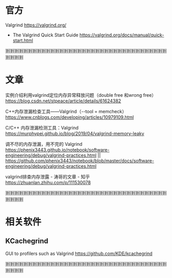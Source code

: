 
# 官方

Valgrind https://valgrind.org/
- The Valgrind Quick Start Guide https://valgrind.org/docs/manual/quick-start.html

:u5272::u5272::u5272::u5272::u5272::u5272::u5272::u5272::u5272::u5272::u5272::u5272::u5272::u5272::u5272::u5272::u5272::u5272::u5272::u5272::u5272::u5272::u5272::u5272::u5272::u5272::u5272::u5272::u5272::u5272::u5272::u5272::u5272::u5272::u5272::u5272::u5272::u5272::u5272::u5272:

# 文章

实例介绍利用valgrind定位内存异常释放问题（double free 和wrong free） https://blog.csdn.net/stpeace/article/details/61624382

C++内存泄漏检查工具——Valgrind（--tool = memcheck） https://www.cnblogs.com/developing/articles/10979109.html

C/C++ 内存泄漏检测工具：Valgrind https://murphypei.github.io/blog/2019/04/valgrind-memory-leaky

调不尽的内存泄漏，用不完的 Valgrind https://phenix3443.github.io/notebook/software-engineering/debug/valgrind-practices.html || https://github.com/phenix3443/notebook/blob/master/docs/software-engineering/debug/valgrind-practices.html

valgrind排查内存泄露 - 涛哥的文章 - 知乎 https://zhuanlan.zhihu.com/p/111530078

:u5272::u5272::u5272::u5272::u5272::u5272::u5272::u5272::u5272::u5272::u5272::u5272::u5272::u5272::u5272::u5272::u5272::u5272::u5272::u5272::u5272::u5272::u5272::u5272::u5272::u5272::u5272::u5272::u5272::u5272::u5272::u5272::u5272::u5272::u5272::u5272::u5272::u5272::u5272::u5272:

# 相关软件

## KCachegrind 

GUI to profilers such as Valgrind https://github.com/KDE/kcachegrind

:u5272::u5272::u5272::u5272::u5272::u5272::u5272::u5272::u5272::u5272::u5272::u5272::u5272::u5272::u5272::u5272::u5272::u5272::u5272::u5272::u5272::u5272::u5272::u5272::u5272::u5272::u5272::u5272::u5272::u5272::u5272::u5272::u5272::u5272::u5272::u5272::u5272::u5272::u5272::u5272:
